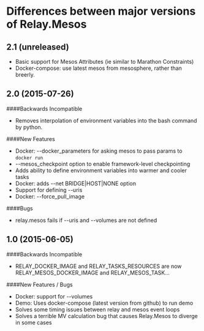 Differences between major versions of Relay.Mesos
=================================================


2.1 (unreleased)
----------------

- Basic support for Mesos Attributes (ie similar to Marathon Constraints)
- Docker-compose: use latest mesos from mesosphere, rather than breerly.


2.0 (2015-07-26)
----------------

####Backwards Incompatible
- Removes interpolation of environment variables into the bash command by python.

####New Features
- Docker: --docker_parameters for asking mesos to pass params to `docker run`
- --mesos_checkpoint option to enable framework-level checkpointing
- Adds ability to define environment variables into warmer and cooler tasks
- Docker: adds --net BRIDGE|HOST|NONE option
- Support for defining --uris
- Docker: --force_pull_image

####Bugs
- relay.mesos fails if --uris and --volumes are not defined


1.0 (2015-06-05)
----------------

####Backwards Incompatible
- RELAY_DOCKER_IMAGE and RELAY_TASKS_RESOURCES are now RELAY_MESOS_DOCKER_IMAGE and RELAY_MESOS_TASK...

####New Features / Bugs
- Docker: support for --volumes
- Demo: Uses docker-compose (latest version from github) to run demo
- Solves some timing issues between relay and mesos event loops
- Solves a terrible MV calculation bug that causes Relay.Mesos to diverge in some cases
